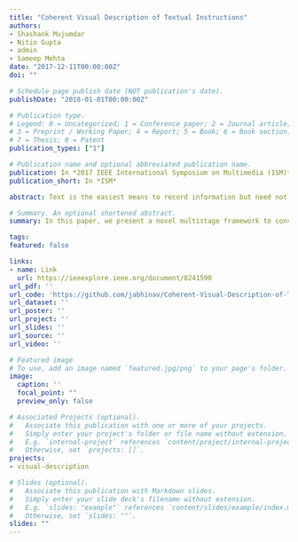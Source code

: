 ```yaml
---
title: "Coherent Visual Description of Textual Instructions"
authors:
- Shashank Mujumdar
- Nitin Gupta
- admin
- Sameep Mehta
date: "2017-12-11T00:00:00Z"
doi: ""

# Schedule page publish date (NOT publication's date).
publishDate: "2018-01-01T00:00:00Z"

# Publication type.
# Legend: 0 = Uncategorized; 1 = Conference paper; 2 = Journal article;
# 3 = Preprint / Working Paper; 4 = Report; 5 = Book; 6 = Book section;
# 7 = Thesis; 8 = Patent
publication_types: ["1"]

# Publication name and optional abbreviated publication name.
publication: In *2017 IEEE International Symposium on Multimedia (ISM)*
publication_short: In *ISM*

abstract: Text is the easiest means to record information but need not always be the best means for understanding a concept. In psychological theories, it is argued that when information is presented visually, it provides a better means to understand a concept. While techniques exist for generating text from a given image, the inverse problem that is to automatically fetch coherent images to represent a given set of instructions (sequence of text), is a hard one. In this paper, we present a novel multistage framework to convert textual instructions into coherent visual descriptions (text instructions annotated with images). The key components in the proposed approach are - (i) novel framework, which combines the text as well as image analysis to generate visual descriptions; (ii) ensure coherency across visual descriptions, using a combination of deep learning and graph based approach. Effectiveness of our proposed approach is shown through a user study on a dataset of instructions and corresponding images collected from WikiHow website.

# Summary. An optional shortened abstract.
summary: In this paper, we present a novel multistage framework to convert textual instructions into coherent visual descriptions (text instructions annotated with images).

tags:
featured: false

links:
- name: Link
  url: https://ieeexplore.ieee.org/document/8241590
url_pdf: ''
url_code: 'https://github.com/jabhinav/Coherent-Visual-Description-of-Textual-Instructions'
url_dataset: ''
url_poster: ''
url_project: ''
url_slides: ''
url_source: ''
url_video: ''

# Featured image
# To use, add an image named `featured.jpg/png` to your page's folder. 
image:
  caption: ''
  focal_point: ""
  preview_only: false

# Associated Projects (optional).
#   Associate this publication with one or more of your projects.
#   Simply enter your project's folder or file name without extension.
#   E.g. `internal-project` references `content/project/internal-project/index.md`.
#   Otherwise, set `projects: []`.
projects:
- visual-description

# Slides (optional).
#   Associate this publication with Markdown slides.
#   Simply enter your slide deck's filename without extension.
#   E.g. `slides: "example"` references `content/slides/example/index.md`.
#   Otherwise, set `slides: ""`.
slides: ""
---
```



